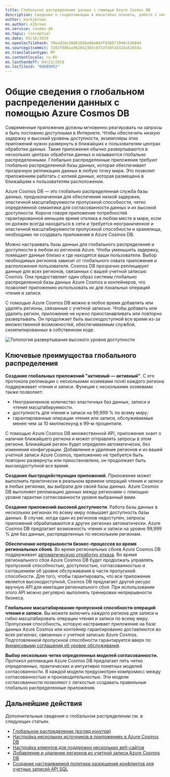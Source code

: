 ```yaml
---
title: Глобальное распределение данных с помощью Azure Cosmos DB
description: Сведения о георепликации в масштабах планеты, работе с несколькими источниками, отработке отказа и восстановлении данных с помощью глобальных баз данных из Azure Cosmos DB — глобально распределенной многомодельной службы базы данных.
author: markjbrown
ms.author: mjbrown
ms.service: cosmos-db
ms.topic: conceptual
ms.date: 03/18/2019
ms.openlocfilehash: 70ead36e20861026e08e864f438071948c526844
ms.sourcegitcommit: 3102f886aa962842303c8753fe8fa5324a52834a
ms.translationtype: MT
ms.contentlocale: ru-RU
ms.lasthandoff: 04/23/2019
ms.locfileid: "60889052"
---
```

# <a name="global-data-distribution-with-azure-cosmos-db---overview"></a>Общие сведения о глобальном распределении данных с помощью Azure Cosmos DB

Современные приложения должны мгновенно реагировать на запросы и быть постоянно доступными в Интернете. Чтобы обеспечить низкую задержку и высокий уровень доступности, экземпляры этих приложений нужно развернуть в ближайших к пользователям центрах обработки данных. Такие приложения обычно развертываются в нескольких центрах обработки данных и называются глобально распределенными. Глобально распределенные приложения требуют глобально распределенной базы данных, которая обеспечивает прозрачную репликацию данных в любую точку мира. Это позволит приложениям работать с копией данных, которая размещена в ближайшем к пользователям расположении. 

Azure Cosmos DB — это глобально распределенная служба базы данных, предназначенная для обеспечения низкой задержки, эластичной масштабируемости пропускной способности, четко определенной семантики для согласованности данных и их высокой доступности. Короче говоря приложение потребностей гарантированной меньшее время отклика в любом месте в мире, если он должен всегда находиться в сети и требуется неограниченное и эластичной масштабируемости пропускной способности и хранилища, необходимо ли создавать приложения в Azure Cosmos DB.

Можно настраивать базы данных для глобального распределения и доступности в любом из регионов Azure. Чтобы уменьшить задержку, помещает данные близко к где находятся ваши пользователи. Выбор необходимых регионов зависит от глобального охвата приложения и расположения пользователя. Cosmos DB прозрачно реплицирует данные для всех регионов, связанных с вашей учетной записью Cosmos. Она предоставляет один образ системы глобально распределенной базы данных Azure Cosmos и контейнеров, что позволяет приложению использовать их для локальных операций чтения и записи. 

С помощью Azure Cosmos DB можно в любое время добавлять или удалять регионы, связанные с учетной записью. Чтобы добавить или удалить регион, приложение не нужно приостанавливать или повторно развертывать. Он продолжает быть высокодоступной все время из-за множественной возможностей, обеспечиваемым службой, скомпилированных в собственном коде.

![Топология развертывания высокого уровня доступности](./media/distribute-data-globally/deployment-topology.png)

## <a name="key-benefits-of-global-distribution"></a>Ключевые преимущества глобального распределения

**Создание глобальных приложений "активный — активный"**. С его протокола репликации с несколькими хозяевами novel каждого региона поддерживает чтения и записи. Функция с несколькими хозяевами также позволяет:

- Неограниченное количество эластичных баз данных, записи и чтения масштабируемости. 
- доступность для чтения и записи на 99,999 % по всему миру;
- гарантированные операции чтения или записи, обслуживаемые менее чем за 10 миллисекунд в 99-м процентиле.

С помощью Azure Cosmos DB множественной API, приложение знает о наличии ближайшего региона и может отправлять запросы в этом регионе. Ближайший регион будет определен автоматически, без изменения конфигурации. Добавление и удаление регионов и из вашей учетной записи Azure Cosmos, приложению не требуется быть повторно развернуты или приостановлена, он продолжает быть высокодоступной все время.

**Создание быстродействующих приложений**. Приложение может выполнить практически в реальном времени операций чтения и записи в любых регионах, вы выбрали для своей базы данных. Azure Cosmos DB выполняет репликацию данных между регионами с помощью уровня гарантии согласованности уровня выбранный вами.

**Создание приложений высокой доступности**. Работа базы данных в нескольких регионах по всему миру повышает доступность базы данных. В случае, когда один из регионов недоступен, запросы приложений обрабатываются в других регионах автоматически. Azure Cosmos DB предлагает возможность чтения и записи на уровне 99,999 % для баз данных, распределенных по нескольким регионам.

**Обеспечение непрерывности бизнес-процессов во время региональных сбоев**. Во время региональных сбоев Azure Cosmos DB поддерживает [автоматическую отработку отказа](how-to-manage-database-account.md#automatic-failover). Во время регионального сбоя Azure Cosmos DB будет продолжать управлять пропускной способностью, доступностью, согласованностью и соглашением об уровне обслуживания в части пропускной способности. Для того, чтобы гарантировать, что все приложение является высокодоступной, Cosmos DB предлагает другой ресурс вручную API для имитации регионального сбоя. При использовании этого API можно регулярно выполнять тренировки непрерывности бизнеса.

**Глобальное масштабирование пропускной способности операций чтения и записи.** Вы можете включить каждого региона для записи и гибко масштабировать операции чтения и записи по всему миру. Пропускная способность, которую настраивает приложение на базе данных Azure Cosmos или контейнер гарантированно доставляются во всех регионах, связанных с учетной записью Azure Cosmos. Подготовленной пропускной способности гарантируется вверх по [финансовыми соглашения об уровне обслуживания](https://aka.ms/acdbsla).

**Выбор нескольких четко определенных моделей согласованности.** Протокол репликации Azure Cosmos DB предлагает пять четко определенных, практических и интуитивно понятных моделей согласованности. В каждой модели предусмотрен компромисс между согласованностью и производительностью. Эти модели согласованности позволяют с легкостью создавать правильные глобально распределенные приложения.

## <a id="Next Steps"></a>Дальнейшие действия

Дополнительные сведения о глобальном распределении см. в следующих статьях.

* [Глобальное распределение (взгляд изнутри)](global-dist-under-the-hood.md)
* [Настройка нескольких источников в приложениях в Azure Cosmos DB](how-to-multi-master.md)
* [Настройка клиентов для поддержки нескольких веб-сайтов](how-to-manage-database-account.md#configure-clients-for-multi-homing)
* [Добавление и удаление регионов из учетной записи Azure Cosmos DB](how-to-manage-database-account.md#addremove-regions-from-your-database-account)
* [Создание настраиваемой политики разрешения конфликтов для учетных записей API SQL](how-to-manage-conflicts.md#create-a-custom-conflict-resolution-policy)